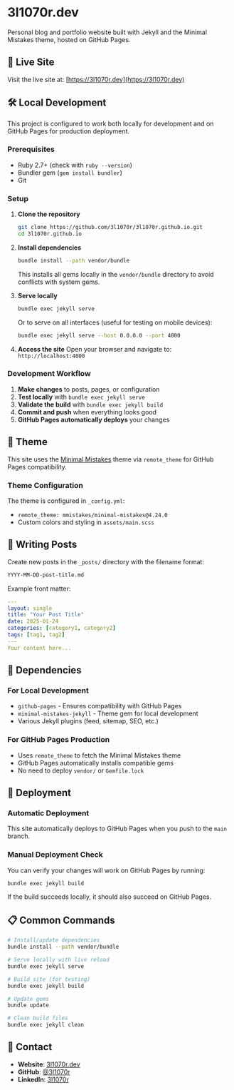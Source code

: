 # 3l1070r.dev

Personal blog and portfolio website built with Jekyll and the Minimal Mistakes theme, hosted on GitHub Pages.

## 🚀 Live Site

Visit the live site at: [https://3l1070r.dev](https://3l1070r.dev)

## 🛠 Local Development

This project is configured to work both locally for development and on GitHub Pages for production deployment.

### Prerequisites

- Ruby 2.7+ (check with `ruby --version`)
- Bundler gem (`gem install bundler`)
- Git

### Setup

1. **Clone the repository**

   ```bash
   git clone https://github.com/3l1070r/3l1070r.github.io.git
   cd 3l1070r.github.io
   ```

2. **Install dependencies**

   ```bash
   bundle install --path vendor/bundle
   ```

   This installs all gems locally in the `vendor/bundle` directory to avoid conflicts with system gems.

3. **Serve locally**

   ```bash
   bundle exec jekyll serve
   ```

   Or to serve on all interfaces (useful for testing on mobile devices):

   ```bash
   bundle exec jekyll serve --host 0.0.0.0 --port 4000
   ```

4. **Access the site**
   Open your browser and navigate to: `http://localhost:4000`

### Development Workflow

1. **Make changes** to posts, pages, or configuration
2. **Test locally** with `bundle exec jekyll serve`
3. **Validate the build** with `bundle exec jekyll build`
4. **Commit and push** when everything looks good
5. **GitHub Pages automatically deploys** your changes

## 🎨 Theme

This site uses the [Minimal Mistakes](https://mmistakes.github.io/minimal-mistakes/) theme via `remote_theme` for GitHub Pages compatibility.

### Theme Configuration

The theme is configured in `_config.yml`:

- `remote_theme: mmistakes/minimal-mistakes@4.24.0`
- Custom colors and styling in `assets/main.scss`

## 📝 Writing Posts

Create new posts in the `_posts/` directory with the filename format:

```bash
YYYY-MM-DD-post-title.md
```

Example front matter:

```yaml
---
layout: single
title: "Your Post Title"
date: 2025-01-24
categories: [category1, category2]
tags: [tag1, tag2]
---
Your content here...
```

## 🔧 Dependencies

### For Local Development

- `github-pages` - Ensures compatibility with GitHub Pages
- `minimal-mistakes-jekyll` - Theme gem for local development
- Various Jekyll plugins (feed, sitemap, SEO, etc.)

### For GitHub Pages Production

- Uses `remote_theme` to fetch the Minimal Mistakes theme
- GitHub Pages automatically installs compatible gems
- No need to deploy `vendor/` or `Gemfile.lock`

## 🚢 Deployment

### Automatic Deployment

This site automatically deploys to GitHub Pages when you push to the `main` branch.

### Manual Deployment Check

You can verify your changes will work on GitHub Pages by running:

```bash
bundle exec jekyll build
```

If the build succeeds locally, it should also succeed on GitHub Pages.

## 📋 Common Commands

```bash
# Install/update dependencies
bundle install --path vendor/bundle

# Serve locally with live reload
bundle exec jekyll serve

# Build site (for testing)
bundle exec jekyll build

# Update gems
bundle update

# Clean build files
bundle exec jekyll clean
```

## 📧 Contact

- **Website**: [3l1070r.dev](https://3l1070r.dev)
- **GitHub**: [@3l1070r](https://github.com/3l1070r)
- **LinkedIn**: [3l1070r](https://www.linkedin.com/in/3l1070r/)
